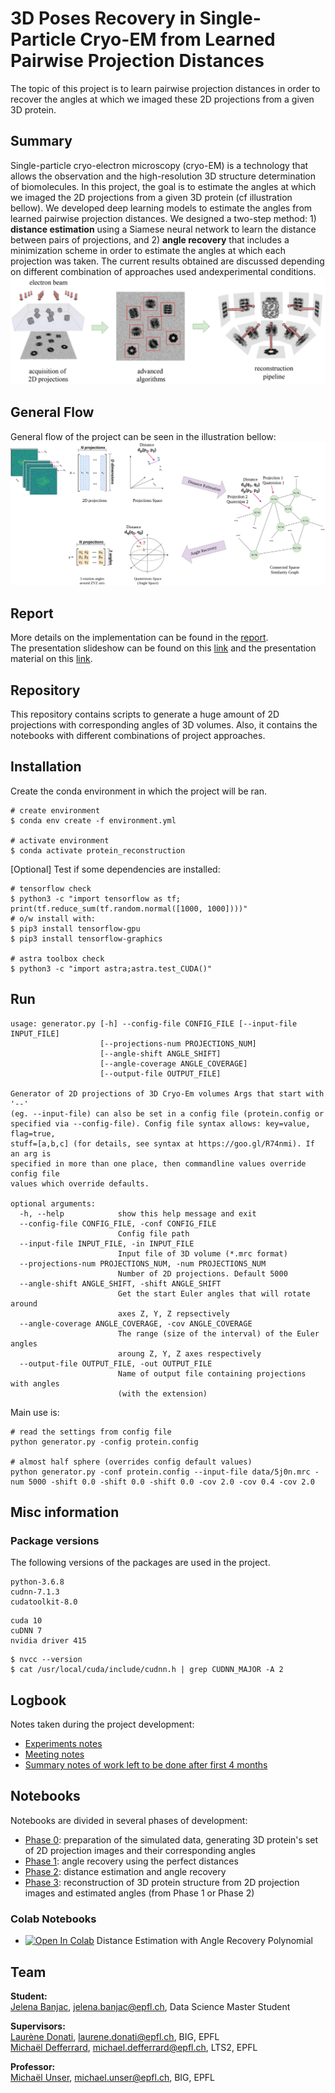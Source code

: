 # 3D Poses Recovery in Single-Particle Cryo-EM from Learned Pairwise Projection Distances

The topic of this project is to learn pairwise projection distances in order to recover the angles at which we imaged these 2D projections from a given 3D protein.

## Summary
Single-particle cryo-electron microscopy (cryo-EM) is a technology that allows the observation and the high-resolution 3D structure determination of biomolecules. In this project, the goal is to estimate the angles at which we imaged the 2D projections from a given 3D protein (cf illustration bellow). We developed deep learning models to estimate the angles from learned pairwise projection distances. We designed a two-step method: 1) **distance estimation** using a Siamese neural network to learn the distance between pairs of projections, and 2) **angle recovery** that includes a minimization scheme in order to estimate the angles at which each projection was taken. The current results obtained are discussed depending on different combination of approaches used andexperimental conditions.
![images/spcryoem.png](images/spcryoem.png)

## General Flow
General flow of the project can be seen in the illustration bellow:
![images/protein_flow.png](images/protein_flow.png)

## Report
More details on the implementation can be found in the [report](reports/Report_BIGSemesterProject_JelenaBanjac.pdf).  
The presentation slideshow can be found on this [link](https://docs.google.com/presentation/d/e/2PACX-1vSeN_Zd4mL9ScdvlEAIib4QFq3kkUxojnj-YBEAGuxKxPDQ48PCL2Y_JBT4cn_UBcIFhPp_YnNZZF1c/pub?start=true&loop=false&delayms=3000) and the presentation material on this [link](reports/Presentation_BIGSemesterProject_JelenaBanjac.pdf).

## Repository
This repository contains scripts to generate a huge amount of 2D projections with corresponding angles of 3D volumes. 
Also, it contains the notebooks with different combinations of project approaches.

## Installation
Create the conda environment in which the project will be ran.
```
# create environment
$ conda env create -f environment.yml

# activate environment
$ conda activate protein_reconstruction
```

[Optional] Test if some dependencies are installed:
```
# tensorflow check
$ python3 -c "import tensorflow as tf; print(tf.reduce_sum(tf.random.normal([1000, 1000])))"
# o/w install with: 
$ pip3 install tensorflow-gpu
$ pip3 install tensorflow-graphics

# astra toolbox check
$ python3 -c "import astra;astra.test_CUDA()"
```

## Run

```
usage: generator.py [-h] --config-file CONFIG_FILE [--input-file INPUT_FILE]
                    [--projections-num PROJECTIONS_NUM]
                    [--angle-shift ANGLE_SHIFT]
                    [--angle-coverage ANGLE_COVERAGE]
                    [--output-file OUTPUT_FILE]

Generator of 2D projections of 3D Cryo-Em volumes Args that start with '--'
(eg. --input-file) can also be set in a config file (protein.config or
specified via --config-file). Config file syntax allows: key=value, flag=true,
stuff=[a,b,c] (for details, see syntax at https://goo.gl/R74nmi). If an arg is
specified in more than one place, then commandline values override config file
values which override defaults.

optional arguments:
  -h, --help            show this help message and exit
  --config-file CONFIG_FILE, -conf CONFIG_FILE
                        Config file path
  --input-file INPUT_FILE, -in INPUT_FILE
                        Input file of 3D volume (*.mrc format)
  --projections-num PROJECTIONS_NUM, -num PROJECTIONS_NUM
                        Number of 2D projections. Default 5000
  --angle-shift ANGLE_SHIFT, -shift ANGLE_SHIFT
                        Get the start Euler angles that will rotate around
                        axes Z, Y, Z repsectively
  --angle-coverage ANGLE_COVERAGE, -cov ANGLE_COVERAGE
                        The range (size of the interval) of the Euler angles
                        aroung Z, Y, Z axes respectively
  --output-file OUTPUT_FILE, -out OUTPUT_FILE
                        Name of output file containing projections with angles
                        (with the extension)

```

Main use is:
```
# read the settings from config file
python generator.py -config protein.config

# almost half sphere (overrides config default values)
python generator.py -conf protein.config --input-file data/5j0n.mrc -num 5000 -shift 0.0 -shift 0.0 -shift 0.0 -cov 2.0 -cov 0.4 -cov 2.0
```

## Misc information

### Package versions
The following versions of the packages are used in the project.
```
python-3.6.8
cudnn-7.1.3
cudatoolkit-8.0
```
```
cuda 10
cuDNN 7
nvidia driver 415

```

```
$ nvcc --version
$ cat /usr/local/cuda/include/cudnn.h | grep CUDNN_MAJOR -A 2
```

## Logbook
Notes taken during the project development:
- [Experiments notes](https://app.box.com/s/8heyh18d473xetiqzu1eorkzk29ax40e)
- [Meeting notes](https://app.box.com/s/0x42ke3j5e6yyoomlhukcayf4qz3ezgw)
- [Summary notes of work left to be done after first 4 months](https://app.box.com/s/ndgnxrgompchlhr7o2hoqaalacjp98hd)

## Notebooks
Notebooks are divided in several phases of development:
- [Phase 0](notebooks/0-preparation): preparation of the simulated data, generating 3D protein's set of 2D projection images and their corresponding angles
- [Phase 1](notebooks/1-phase1): angle recovery using the perfect distances
- [Phase 2](notebooks/2-phase2): distance estimation and angle recovery
- [Phase 3](notebooks/3-phase3): reconstruction of 3D protein structure from 2D projection images and estimated angles (from Phase 1 or Phase 2) 

### Colab Notebooks
- [![Open In Colab](https://colab.research.google.com/assets/colab-badge.svg)](https://colab.research.google.com/github/JelenaBanjac/protein-reconstruction/blob/master/notebooks/2-phase2/distance_estimation_and_angle_recovery-test5j0nhalf-cov-polynomialAR.ipynb) Distance Estimation with Angle Recovery Polynomial

## Team
**Student:**  
[Jelena Banjac](https://jelenabanjac.com), jelena.banjac@epfl.ch, Data Science Master Student

**Supervisors:**  
[Laurène Donati](https://people.epfl.ch/laurene.donati?lang=en), laurene.donati@epfl.ch, BIG, EPFL  
[Michaël Defferrard](https://deff.ch/), michael.defferrard@epfl.ch, LTS2, EPFL

**Professor:**  
[Michaël Unser](http://bigwww.epfl.ch/unser/), michael.unser@epfl.ch, BIG, EPFL

